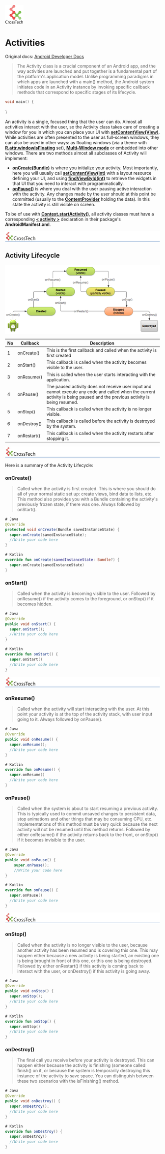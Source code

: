 ![CorssTech](../images/ic-cross-tech.png "Activity lifecycle")

# Activities

Original docs: [Android Developer Docs](https://developer.android.com/reference/kotlin/android/app/Activity "Docs")

> The Activity class is a crucial component of an Android app, and the way activities are launched and put together is a fundamental part of the platform's application model. Unlike programming paradigms in which apps are launched with a main() method, the Android system initiates code in an Activity instance by invoking specific callback methods that correspond to specific stages of its lifecycle.

``` C
void main() {

}
```

An activity is a single, focused thing that the user can do. Almost all activities interact with the user, so the Activity class takes care of creating a window for you in which you can place your UI with [**setContentView(View)**](https://developer.android.com/reference/kotlin/android/app/Activity.html#setContentView(android.view.View)). While activities are often presented to the user as full-screen windows, they can also be used in other ways: as floating windows (via a theme with [**R.attr.windowIsFloating**](https://developer.android.com/reference/kotlin/android/R.attr.html#windowIsFloating) set), [**Multi-Window mode**](https://developer.android.com/guide/topics/ui/multi-window) or embedded into other windows. There are two methods almost all subclasses of Activity will implement:

- [**onCreate(Bundle)**](https://developer.android.com/reference/kotlin/android/app/Activity.html#onCreate(android.os.Bundle)) is where you initialize your activity. Most importantly, here you will usually call [**setContentView(int)**](https://developer.android.com/reference/kotlin/android/app/Activity.html#setContentView(int)) with a layout resource defining your UI, and using [**findViewById(int)**](https://developer.android.com/reference/android/app/Activity.html#findViewById(int)) to retrieve the widgets in that UI that you need to interact with programmatically.
- [**onPause()**](https://developer.android.com/reference/kotlin/android/app/Activity.html#onPause()) is where you deal with the user pausing active interaction with the activity. Any changes made by the user should at this point be committed (usually to the [**ContentProvider**](https://developer.android.com/reference/kotlin/android/content/ContentProvider.html) holding the data). In this state the activity is still visible on screen.

To be of use with [**Context.startActivity()**](https://developer.android.com/reference/android/content/Context.html#startActivity(android.content.Intent)), all activity classes must have a corresponding [**< activity >**](https://developer.android.com/reference/android/R.styleable.html#AndroidManifestActivity) declaration in their package's **AndroidManifest.xml**.

<P style="page-break-before: always">

![CorssTech](../images/cross-tech-logo.png "Activity lifecycle")

## Activity Lifecycle

![activity-lifecycle](../images/activity-lifecycle.png "Activity lifecycle")

| No | Callback | Description |
|----|----------|-------------|
| 1  | onCreate() | This is the first callback and called when the activity is first created |
| 2  | onStart()   | This callback is called when the activity becomes visible to the user. |
| 3  | onResume()  | This is called when the user starts interacting with the application. |
| 4  | onPause()   | The paused activity does not receive user input and cannot execute any code and called when the current activity is being paused and the previous activity is being resumed. |
| 5  | onStop()    | This callback is called when the activity is no longer visible. |
| 6  | onDestroy() | This callback is called before the activity is destroyed by the system. |
| 7  | onRestart() | This callback is called when the activity restarts after stopping it. |

<P style="page-break-before: always">

![CorssTech](../images/cross-tech-logo.png "Activity lifecycle")

Here is a summary of the Activity Lifecycle:

### onCreate()

> Called when the activity is first created. This is where you should do all of your normal static set up: create views, bind data to lists, etc. This method also provides you with a Bundle containing the activity's previously frozen state, if there was one. Always followed by onStart().

``` Java
# Java
@Override
protected void onCreate(Bundle savedInstanceState) {
  super.onCreate(savedInstanceState);
  //Write your code here
}
```

``` Kotlin
# Kotlin
override fun onCreate(savedInstanceState: Bundle?) {
  super.onCreate(savedInstanceState)
}
```

### onStart()

> Called when the activity is becoming visible to the user. Followed by onResume() if the activity comes to the foreground, or onStop() if it becomes hidden.

``` Java
# Java
@Override
public void onStart() {
  super.onStart();
  //Write your code here
}
```

``` Kotlin
# Kotlin
override fun onStart() {
  super.onStart()
  //Write your code here
}
```

<P style="page-break-before: always">

![CorssTech](../images/cross-tech-logo.png "Activity lifecycle")

### onResume()

> Called when the activity will start interacting with the user. At this point your activity is at the top of the activity stack, with user input going to it. Always followed by onPause().

``` Java
# Java
@Override
public void onResume() {
  super.onResume();
  //Write your code here
}
```

``` Kotlin
# Kotlin
override fun onResume() {
  super.onResume()
  //Write your code here
}
```

### onPause()

> Called when the system is about to start resuming a previous activity. This is typically used to commit unsaved changes to persistent data, stop animations and other things that may be consuming CPU, etc. Implementations of this method must be very quick because the next activity will not be resumed until this method returns. Followed by either onResume() if the activity returns back to the front, or onStop() if it becomes invisible to the user.

``` Java
# Java
@Override
public void onPause() {
    super.onPause();
    //Write your code here
}
```

``` Kotlin
# Kotlin
override fun onPause() {
  super.onPause()
  //Write your code here
}
```

<P style="page-break-before: always">

![CorssTech](../images/cross-tech-logo.png "Activity lifecycle")

### onStop()

> Called when the activity is no longer visible to the user, because another activity has been resumed and is covering this one. This may happen either because a new activity is being started, an existing one is being brought in front of this one, or this one is being destroyed. Followed by either onRestart() if this activity is coming back to interact with the user, or onDestroy() if this activity is going away.

``` Java
# Java
@Override
public void onStop() {
  super.onStop();
  //Write your code here
}
```

``` Kotlin
# Kotlin
override fun onStop() {
  super.onStop()
  //Write your code here
}
```

### onDestroy()

> The final call you receive before your activity is destroyed. This can happen either because the activity is finishing (someone called finish() on it, or because the system is temporarily destroying this instance of the activity to save space. You can distinguish between these two scenarios with the isFinishing() method.

``` Java
# Java
@Override
public void onDestroy() {
  super.onDestroy();
  //Write your code here
}
```

``` Kotlin
# Kotlin
override fun onDestroy() {
  super.onDestroy()
  //Write your code here
}
```
